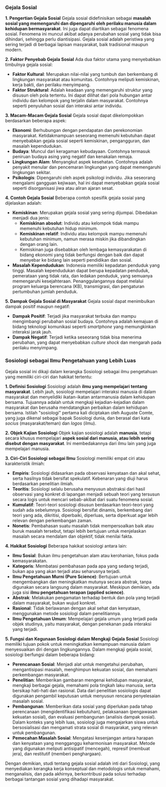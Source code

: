
### Gejala Sosial

**1. Pengertian Gejala Sosial** Gejala sosial didefinisikan sebagai **masalah sosial yang memengaruhi dan dipengaruhi oleh perilaku manusia dalam kehidupan bermasyarakat**. Ini juga dapat diartikan sebagai fenomena sosial. Fenomena ini muncul akibat adanya perubahan sosial yang tidak bisa dihindari, sehingga perlu diantisipasi. Gejala sosial adalah peristiwa yang sering terjadi di berbagai lapisan masyarakat, baik tradisional maupun modern.

**2. Faktor Penyebab Gejala Sosial** Ada dua faktor utama yang menyebabkan timbulnya gejala sosial:

- **Faktor Kultural**: Merupakan nilai-nilai yang tumbuh dan berkembang di lingkungan masyarakat atau komunitas. Contohnya meliputi kemiskinan, kerja bakti, dan perilaku menyimpang.
- **Faktor Struktural**: Adalah keadaan yang memengaruhi struktur yang disusun oleh pola tertentu. Ini dapat dilihat dari pola hubungan antar individu dan kelompok yang terjalin dalam masyarakat. Contohnya seperti penyuluhan sosial dan interaksi antar individu.

**3. Macam-Macam Gejala Sosial** Gejala sosial dapat dikelompokkan berdasarkan beberapa aspek:

- **Ekonomi**: Berhubungan dengan pendapatan dan perekonomian masyarakat. Ketidakmampuan seseorang memenuhi kebutuhan dapat menyebabkan gejala sosial seperti kemiskinan, pengangguran, dan masalah kependudukan.
- **Budaya**: Muncul dari keragaman kebudayaan. Contohnya termasuk peniruan budaya asing yang negatif dan kenakalan remaja.
- **Lingkungan Alam**: Menyangkut aspek kesehatan. Contohnya adalah penyakit menular dan pencemaran lingkungan yang dapat memengaruhi lingkungan sekitar.
- **Psikologis**: Dipengaruhi oleh aspek psikologi individu. Jika seseorang mengalami gangguan kejiwaan, hal ini dapat menyebabkan gejala sosial seperti disorganisasi jiwa atau aliran ajaran sesat.

**4. Contoh Gejala Sosial** Beberapa contoh spesifik gejala sosial yang dijelaskan adalah:

- **Kemiskinan**: Merupakan gejala sosial yang sering dijumpai. Dibedakan menjadi dua jenis:
    - **Kemiskinan absolut**: Individu atau kelompok tidak mampu memenuhi kebutuhan hidup minimum.
    - **Kemiskinan relatif**: Individu atau kelompok mampu memenuhi kebutuhan minimum, namun merasa miskin jika dibandingkan dengan orang lain.
    - Kemiskinan juga disebabkan oleh lembaga kemasyarakatan di bidang ekonomi yang tidak berfungsi dengan baik dan dapat menyebar ke bidang lain seperti pendidikan dan sosial.
- **Masalah Kependudukan**: Indonesia memiliki kepadatan penduduk yang tinggi. Masalah kependudukan dapat berupa kepadatan penduduk, pemerataan yang tidak rata, dan ledakan penduduk, yang semuanya memengaruhi kesejahteraan. Penanggulangannya dapat melalui program keluarga berencana (KB), transmigrasi, dan pengaturan pertumbuhan jumlah penduduk.

**5. Dampak Gejala Sosial di Masyarakat** Gejala sosial dapat menimbulkan dampak positif maupun negatif:

- **Dampak Positif**: Terjadi jika masyarakat terbuka dan mampu mengimbangi perubahan sosial budaya. Contohnya adalah kemajuan di bidang teknologi komunikasi seperti _smartphone_ yang memungkinkan interaksi jarak jauh.
- **Dampak Negatif**: Terjadi ketika seseorang tidak bisa menerima perubahan, yang dapat menyebabkan _culture shock_ dan mengarah pada perilaku menyimpang.

### Sosiologi sebagai Ilmu Pengetahuan yang Lebih Luas

Gejala sosial ini dikaji dalam kerangka Sosiologi sebagai ilmu pengetahuan yang memiliki ciri-ciri dan hakikat tertentu:

**1. Definisi Sosiologi** Sosiologi adalah **ilmu yang mempelajari tentang masyarakat**. Lebih jauh, sosiologi mempelajari interaksi manusia di dalam masyarakat dan menyelidiki ikatan-ikatan antarmanusia dalam kehidupan bersama. Tujuannya adalah untuk mengkaji kejadian-kejadian dalam masyarakat dan berusaha mendatangkan perbaikan dalam kehidupan bersama. Istilah "sosiologi" pertama kali diciptakan oleh Auguste Comte, yang juga dikenal sebagai bapak Sosiologi dunia, dan berasal dari kata _socius_ (masyarakat/teman) dan _logos_ (ilmu).

**2. Objek Kajian Sosiologi** Objek kajian sosiologi adalah **manusia**, tetapi secara khusus mempelajari **aspek sosial dari manusia, atau lebih sering disebut dengan masyarakat**. Ini membedakannya dari ilmu lain yang juga mempelajari manusia.

**3. Ciri-Ciri Sosiologi sebagai Ilmu** Sosiologi memiliki empat ciri atau karakteristik ilmiah:

- **Empiris**: Sosiologi didasarkan pada observasi kenyataan dan akal sehat, serta hasilnya tidak bersifat spekulatif. Kebenaran yang diuji harus berdasarkan penelitian ilmiah.
- **Teoritis**: Sosiologi selalu berusaha menyusun abstraksi dari hasil observasi yang konkret di lapangan menjadi sebuah teori yang tersusun secara logis untuk mencari sebab-akibat dari suatu fenomena sosial.
- **Kumulatif**: Teori-teori sosiologi disusun berdasarkan teori-teori yang sudah ada sebelumnya. Sosiologi bersifat dinamis, berkembang dari teori yang ada, dikritisi, diperbaiki, diperluas, serta diperkuat agar lebih relevan dengan perkembangan zaman.
- **Nonetis**: Pembahasan suatu masalah tidak mempersoalkan baik atau buruk masalah tersebut, tetapi lebih bertujuan untuk menjelaskan masalah secara mendalam dan objektif, tidak menilai fakta.

**4. Hakikat Sosiologi** Beberapa hakikat sosiologi antara lain:

- **Ilmu Sosial**: Bukan ilmu pengetahuan alam atau kerohanian, fokus pada kemasyarakatan.
- **Kategoris**: Membatasi pembahasan pada apa yang sedang terjadi, bukan apa yang akan terjadi atau seharusnya terjadi.
- **Ilmu Pengetahuan Murni (Pure Science)**: Bertujuan untuk mengembangkan dan meningkatkan mutunya secara abstrak, tanpa digunakan secara langsung dalam masyarakat. Meskipun demikian, ada juga sisi **ilmu pengetahuan terapan (applied science)**.
- **Abstrak**: Melakukan pengamatan terhadap bentuk dan pola yang terjadi dalam masyarakat, bukan wujud konkret.
- **Rasional**: Tidak berlawanan dengan akal sehat dan kenyataan, menggunakan metode sosiologi dalam penelitiannya.
- **Ilmu Pengetahuan Umum**: Mempelajari gejala umum yang terjadi pada objek studinya, yaitu masyarakat, dengan penekanan pada interaksi yang terjadi.

**5. Fungsi dan Kegunaan Sosiologi dalam Mengkaji Gejala Sosial** Sosiologi memiliki tujuan pokok untuk meningkatkan kemampuan manusia dalam menyesuaikan diri dengan lingkungannya. Dalam mengkaji gejala sosial, sosiologi berfungsi dalam beberapa bidang:

- **Perencanaan Sosial**: Menjadi alat untuk mengetahui perubahan, mengantisipasi masalah, menghimpun kekuatan sosial, dan memahami perkembangan masyarakat.
- **Penelitian**: Memberikan gambaran mengenai kehidupan masyarakat, mengkaji berbagai gejala, memahami pola tingkah laku manusia, serta bersikap hati-hati dan rasional. Data dari penelitian sosiologis dapat digunakan pengambil keputusan untuk menyusun rencana penyelesaian masalah sosial.
- **Pembangunan**: Memberikan data sosial yang diperlukan pada tahap perencanaan (mengidentifikasi kebutuhan), pelaksanaan (pengawasan kekuatan sosial), dan evaluasi pembangunan (analisis dampak sosial). Dalam konteks yang lebih luas, sosiologi juga mengajarkan siswa untuk bersosialisasi dan mengamati strata sosial di masyarakat, yang relevan untuk pembangunan.
- **Pemecahan Masalah Sosial**: Mengatasi kesenjangan antara harapan dan kenyataan yang mengganggu keharmonisan masyarakat. Metode yang digunakan meliputi antisipatif (mencegah), represif (membuat jera), dan restitutif (memberi penghargaan).

Dengan demikian, studi tentang gejala sosial adalah inti dari Sosiologi, yang menyediakan kerangka kerja konseptual dan metodologis untuk memahami, menganalisis, dan pada akhirnya, berkontribusi pada solusi terhadap berbagai tantangan sosial yang dihadapi masyarakat.